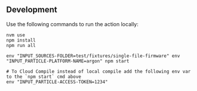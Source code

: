 ## Development

Use the following commands to run the action locally:

```
nvm use
npm install
npm run all

env "INPUT_SOURCES-FOLDER=test/fixtures/single-file-firmware" env "INPUT_PARTICLE-PLATFORM-NAME=argon" npm start

# To Cloud Compile instead of local compile add the following env var to the `npm start` cmd above
env "INPUT_PARTICLE-ACCESS-TOKEN=1234"
```
